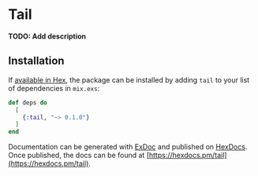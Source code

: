 # Tail

**TODO: Add description**

## Installation

If [available in Hex](https://hex.pm/docs/publish), the package can be installed
by adding `tail` to your list of dependencies in `mix.exs`:

```elixir
def deps do
  [
    {:tail, "~> 0.1.0"}
  ]
end
```

Documentation can be generated with [ExDoc](https://github.com/elixir-lang/ex_doc)
and published on [HexDocs](https://hexdocs.pm). Once published, the docs can
be found at [https://hexdocs.pm/tail](https://hexdocs.pm/tail).

